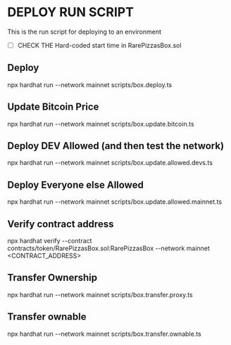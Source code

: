 # DEPLOY RUN SCRIPT

This is the run script for deploying to an environment

- [ ] CHECK THE Hard-coded start time in RarePizzasBox.sol

## Deploy

npx hardhat run --network mainnet scripts/box.deploy.ts  

## Update Bitcoin Price

npx hardhat run --network mainnet scripts/box.update.bitcoin.ts

## Deploy DEV Allowed (and then test the network)

npx hardhat run --network mainnet scripts/box.update.allowed.devs.ts

## Deploy Everyone else Allowed

npx hardhat run --network mainnet scripts/box.update.allowed.mainnet.ts

## Verify contract address

npx hardhat verify --contract contracts/token/RarePizzasBox.sol:RarePizzasBox --network mainnet <CONTRACT_ADDRESS>

## Transfer Ownership

 npx hardhat run --network mainnet scripts/box.transfer.proxy.ts

## Transfer ownable

 npx hardhat run --network mainnet scripts/box.transfer.ownable.ts
 
